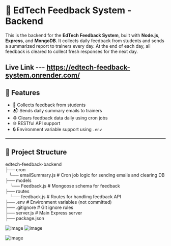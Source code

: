 # 📘 EdTech Feedback System - Backend

This is the backend for the **EdTech Feedback System**, built with **Node.js**, **Express**, and **MongoDB**. It collects daily feedback from students and sends a summarized report to trainers every day. At the end of each day, all feedback is cleared to collect fresh responses for the next day.

Live Link --- https://edtech-feedback-system.onrender.com/
---

## 🔧 Features

- 📝 Collects feedback from students
- 📬 Sends daily summary emails to trainers
- ♻️ Clears feedback data daily using cron jobs
- 🌐 RESTful API support
- 🔒 Environment variable support using `.env`

---

## 📁 Project Structure


edtech-feedback-backend<br>
├── cron<br>
&nbsp;&nbsp;&nbsp;└── emailSummary.js # Cron job logic for sending emails and clearing DB<br>
├── models<br>
&nbsp;&nbsp;&nbsp; └── Feedback.js # Mongoose schema for feedback<br>
├── routes<br>
&nbsp;&nbsp;&nbsp; └── feedback.js # Routes for handling feedback API<br>
├── .env # Environment variables (not committed)<br>
├── .gitignore # Git ignore rules<br>
├── server.js # Main Express server<br>
├── package.json


![image](https://github.com/user-attachments/assets/45e6ec47-3117-4523-bfb5-3d5aafeb736d)
![image](https://github.com/user-attachments/assets/42cf5e57-00c8-4598-9050-a7303d12fe32)

![image](https://github.com/user-attachments/assets/760cce01-dea2-4772-af13-f181f5dd856d)



